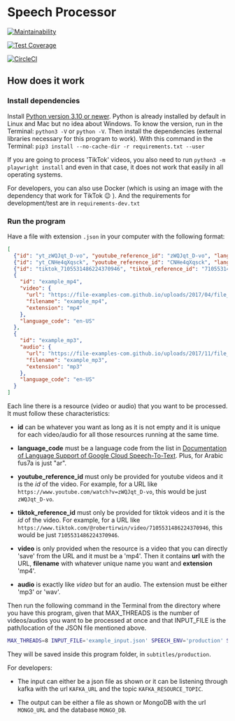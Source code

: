 # Speech Processor

[![Maintainability](https://api.codeclimate.com/v1/badges/152b7d7c3208b39b8b0a/maintainability)](https://codeclimate.com/github/Martouta/speech_processor/maintainability)

[![Test Coverage](https://api.codeclimate.com/v1/badges/152b7d7c3208b39b8b0a/test_coverage)](https://codeclimate.com/github/Martouta/speech_processor/test_coverage)

[![CircleCI](https://circleci.com/gh/Martouta/speech_processor.svg?style=svg)](https://app.circleci.com/pipelines/github/Martouta/speech_processor)


## How does it work

### Install dependencies
Install [Python version 3.10 or newer](https://www.python.org/downloads/).
Python is already installed by default in Linux and Mac but no idea about Windows. To know the version, run in the Terminal: `python3 -V` or `python -V`.
Then install the dependencies (external libraries necessary for this program to work). With this command in the Terminal:
`pip3 install --no-cache-dir -r requirements.txt --user`

If you are going to process 'TikTok' videos, you also need to run `python3 -m playwright install` and even in that case, it does not work that easily in all operating systems.

For developers, you can also use Docker (which is using an image with the dependency that work for TikTok :wink: ). And the requirements for development/test are in `requirements-dev.txt`

### Run the program
Have a file with extension `.json` in your computer with the following format:
```json
[
  {"id": "yt_zWQJqt_D-vo", "youtube_reference_id": "zWQJqt_D-vo", "language_code": "ar"},
  {"id": "yt_CNHe4qXqsck", "youtube_reference_id": "CNHe4qXqsck", "language_code": "ar"},
  {"id": "tiktok_7105531486224370946", "tiktok_reference_id": "7105531486224370946", "language_code": "en-au"},
  {
    "id": "example_mp4",
    "video": {
      "url": "https://file-examples-com.github.io/uploads/2017/04/file_example_MP4_480_1_5MG.mp4",
      "filename": "example_mp4",
      "extension": "mp4"
    },
    "language_code": "en-US"
  },
  {
    "id": "example_mp3",
    "audio": {
      "url": "https://file-examples-com.github.io/uploads/2017/11/file_example_MP3_700KB.mp3",
      "filename": "example_mp3",
      "extension": "mp3"
    },
    "language_code": "en-US"
  }
]
```
Each line there is a resource (video or audio) that you want to be processed.
It must follow these characteristics:

- **id** can be whatever you want as long as it is not empty and it is unique for each video/audio for all those resources running at the same time.

- **language_code** must be a language code from the list in [Documentation of Language Support of Google Cloud Speech-To-Text](https://cloud.google.com/speech-to-text/docs/languages). Plus, for Arabic fus7a is just "ar".

- **youtube_reference_id** must only be provided for youtube videos and it is the *id* of the video. For example, for a URL like `https://www.youtube.com/watch?v=zWQJqt_D-vo`, this would be just `zWQJqt_D-vo`.

- **tiktok_reference_id** must only be provided for tiktok videos and it is the *id* of the video. For example, for a URL like `https://www.tiktok.com/@robertirwin/video/7105531486224370946`, this would be just `7105531486224370946`.

- **video** is only provided when the resource is a video that you can directly 'save' from the URL and it must be a 'mp4'. Then it contains **url** with the URL, **filename** with whatever unique name you want and **extension** 'mp4'.

- **audio** is exactly like *video* but for an audio. The extension must be either 'mp3' or 'wav'.

Then run the following command in the Terminal from the directory where you have this program, given that MAX_THREADS is the number of videos/audios you want to be processed at once and that INPUT_FILE is the path/location of the JSON file mentioned above.
```bash
MAX_THREADS=8 INPUT_FILE='example_input.json' SPEECH_ENV='production' SUBS_LOCATION='file' python3 -u . --user
```

They will be saved inside this program folder, in `subtitles/production`.

For developers:

- The input can either be a json file as shown or it can be listening through kafka with the url `KAFKA_URL` and the topic `KAFKA_RESOURCE_TOPIC`.

- The output can be either a file as shown or MongoDB with the url `MONGO_URL` and the database `MONGO_DB`.
